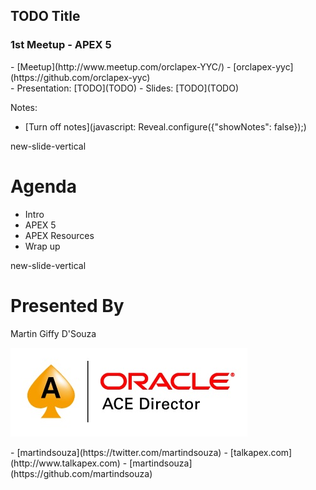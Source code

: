 ## TODO Title

### 1st Meetup - APEX 5


<p class="no-bullet"></p>
- <i class="fa fa-users"></i> [Meetup](http://www.meetup.com/orclapex-YYC/)
- <i class="fa fa-github"></i> [orclapex-yyc](https://github.com/orclapex-yyc)

</br>
- Presentation: [TODO](TODO)
- Slides: [TODO](TODO)

Notes:
- [Turn off notes](javascript: Reveal.configure({"showNotes": false}&#41;;)


new-slide-vertical
# Agenda


- Intro
- APEX 5
- APEX Resources
- Wrap up

new-slide-vertical

# Presented By

Martin Giffy D'Souza

![aced](www/img/logo-aced.png)<!-- .element: class="logo-aced" -->

<p class="no-bullet"></p>
- <i class="fa fa-twitter"></i> [martindsouza](https://twitter.com/martindsouza)
- <i class="fa fa-rss"></i> [talkapex.com](http://www.talkapex.com)
- <i class="fa fa-github"></i> [martindsouza](https://github.com/martindsouza)
